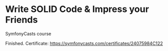 # Write SOLID Code & Impress your Friends
SymfonyCasts course

Finished. Certificate: https://symfonycasts.com/certificates/24075984C122
